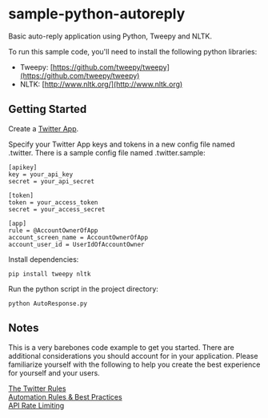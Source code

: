 sample-python-autoreply
===

Basic auto-reply application using Python, Tweepy and NLTK.

To run this sample code, you'll need to install the following python libraries:

- Tweepy: [https://github.com/tweepy/tweepy](https://github.com/tweepy/tweepy)
- NLTK: [http://www.nltk.org/](http://www.nltk.org)


Getting Started
---
Create a [Twitter App](https://apps.twitter.com/).

Specify your Twitter App keys and tokens in a new config file named .twitter. There is a sample config file named .twitter.sample:

```
[apikey]
key = your_api_key
secret = your_api_secret

[token]
token = your_access_token
secret = your_access_secret

[app]
rule = @AccountOwnerOfApp
account_screen_name = AccountOwnerOfApp
account_user_id = UserIdOfAccountOwner

```

Install dependencies:

```
pip install tweepy nltk
```

Run the python script in the project directory:

```
python AutoResponse.py
```

Notes
-----
This is a very barebones code example to get you started. There are additional considerations you should account for in your application. Please familiarize yourself with the following to help you create the best experience for yourself and your users.

[The Twitter Rules](https://support.twitter.com/articles/18311-the-twitter-rules)<br/>
[Automation Rules & Best Practices](https://support.twitter.com/articles/76915)<br/>
[API Rate Limiting](https://dev.twitter.com/docs/rate-limiting/1.1)

